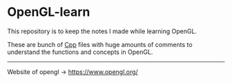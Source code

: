 # OpenGL-learn

This repository is to keep the notes I made while learning OpenGL.

These are bunch of [Cpp](https://en.wikipedia.org/wiki/C++) files with huge amounts of comments to understand the functions and concepts in OpenGL.

---

Website of opengl -> https://www.opengl.org/
